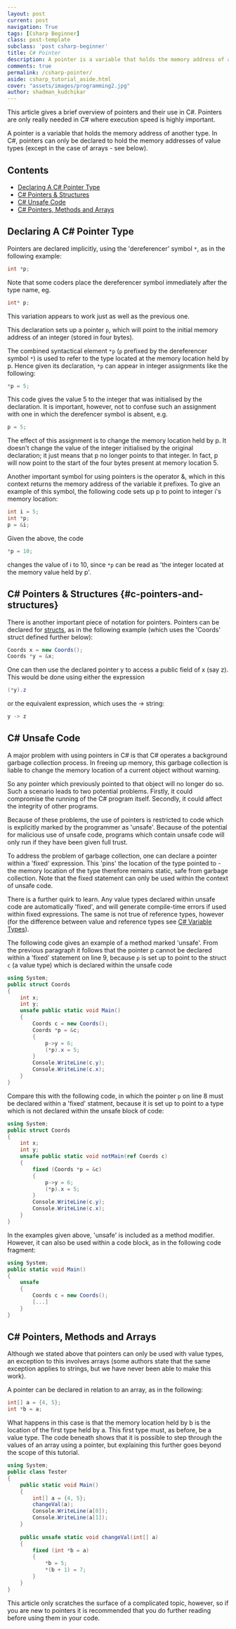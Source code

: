 ```yaml
---
layout: post
current: post
navigation: True
tags: [Csharp Beginner]
class: post-template
subclass: 'post csharp-beginner'
title: C# Pointer
description: A pointer is a variable that holds the memory address of another type. In C#, pointers can only be declared to hold the memory addresses of value types. This article gives a brief overview of pointers and their use in C#.
comments: true
permalink: /csharp-pointer/
aside: csharp_tutorial_aside.html
cover: "assets/images/programming2.jpg"
author: shadman_kudchikar
---
```


This article gives a brief overview of pointers and their use in C#. Pointers are only really needed in C# where execution speed is highly important.

A pointer is a variable that holds the memory address of another type. In C#, pointers can only be declared to hold the memory addresses of value types (except in the case of arrays - see below).

## Contents

- [Declaring A C\# Pointer Type](#declaring-a-c-pointer-type)
- [C\# Pointers & Structures](#c-pointers-and-structures)
- [C\# Unsafe Code](#c-unsafe-code)
- [C\# Pointers, Methods and Arrays](#c-pointers-methods-and-arrays)

## Declaring A C\# Pointer Type

Pointers are declared implicitly, using the 'dereferencer' symbol `*`, as in the following example:

```cs
int *p;
```
Note that some coders place the dereferencer symbol immediately after the type name, eg.

```cs
int* p;
```
This variation appears to work just as well as the previous one.

This declaration sets up a pointer `p`, which will point to the initial memory address of an integer (stored in four bytes).

The combined syntactical element `*p` (`p` prefixed by the dereferencer symbol `*`) is used to refer to the type located at the memory location held by p. Hence given its declaration, `*p` can appear in integer assignments like the following:

```cs
*p = 5;
```

This code gives the value 5 to the integer that was initialised by the declaration. It is important, however, not to confuse such an assignment with one in which the derefencer symbol is absent, e.g.

```cs
p = 5;
```

The effect of this assignment is to change the memory location held by p. It doesn't change the value of the integer initialised by the original declaration; it just means that p no longer points to that integer. In fact, p will now point to the start of the four bytes present at memory location 5.

Another important symbol for using pointers is the operator &, which in this context returns the memory address of the variable it prefixes. To give an example of this symbol, the following code sets up p to point to integer i's memory location:

```cs
int i = 5;
int *p;
p = &i;
```

Given the above, the code

```cs
*p = 10;
```
changes the value of i to 10, since `*p` can be read as 'the integer located at the memory value held by p'.

## C\# Pointers & Structures {#c-pointers-and-structures}

There is another important piece of notation for pointers. Pointers can be declared for [structs](https://docs.microsoft.com/en-us/dotnet/csharp/programming-guide/classes-and-structs/structs), as in the following example (which uses the 'Coords' struct defined further below):

```cs
Coords x = new Coords();
Coords *y = &x;
```

One can then use the declared pointer y to access a public field of x (say z). This would be done using either the expression

```cs
(*y).z
```

or the equivalent expression, which uses the -> string:

```cs
y -> z
```

## C\# Unsafe Code

A major problem with using pointers in C# is that C# operates a background garbage collection process. In freeing up memory, this garbage collection is liable to change the memory location of a current object without warning. 

So any pointer which previously pointed to that object will no longer do so. Such a scenario leads to two potential problems. Firstly, it could compromise the running of the C# program itself. Secondly, it could affect the integrity of other programs.

Because of these problems, the use of pointers is restricted to code which is explicitly marked by the programmer as 'unsafe'. Because of the potential for malicious use of unsafe code, programs which contain unsafe code will only run if they have been given full trust.

To address the problem of garbage collection, one can declare a pointer within a 'fixed' expression. This 'pins' the location of the type pointed to - the memory location of the type therefore remains static, safe from garbage collection. Note that the fixed statement can only be used within the context of unsafe code.

There is a further quirk to learn. Any value types declared within unsafe code are automatically 'fixed', and will generate compile-time errors if used within fixed expressions. The same is not true of reference types, however (for the difference between value and reference types see [C# Variable Types](/csharp-variable-types/)).

The following code gives an example of a method marked 'unsafe'. From the previous paragraph it follows that the pointer p cannot be declared within a 'fixed' statement on line 9, because `p` is set up to point to the struct `c` (a value type) which is declared within the unsafe code

```cs
using System;
public struct Coords
{
    int x;
    int y;
    unsafe public static void Main()
    {
        Coords c = new Coords();
        Coords *p = &c;
        {
            p->y = 6;
            (*p).x = 5;
        }
        Console.WriteLine(c.y);
        Console.WriteLine(c.x);
    }
}
```


Compare this with the following code, in which the pointer `p` on line 8 must be declared within a 'fixed' statment, because it is set up to point to a type which is not declared within the unsafe block of code:

```cs
using System;
public struct Coords
{
    int x;
    int y;
    unsafe public static void notMain(ref Coords c)
    {
        fixed (Coords *p = &c)
        {
            p->y = 6;
            (*p).x = 5;
        }
        Console.WriteLine(c.y);
        Console.WriteLine(c.x);
    }
}
```


In the examples given above, 'unsafe' is included as a method modifier. However, it can also be used within a code block, as in the following code fragment:

```cs
using System;
public static void Main()
{
    unsafe
    {
        Coords c = new Coords();
        [...]
    }
}
```

## C\# Pointers, Methods and Arrays

Although we stated above that pointers can only be used with value types, an exception to this involves arrays (some authors state that the same exception applies to strings, but we have never been able to make this work).

A pointer can be declared in relation to an array, as in the following:

```cs
int[] a = {4, 5};
int *b = a;
```

What happens in this case is that the memory location held by b is the location of the first type held by a. This first type must, as before, be a value type. The code beneath shows that it is possible to step through the values of an array using a pointer, but explaining this further goes beyond the scope of this tutorial.

```cs
using System;
public class Tester
{
    public static void Main()
    {
        int[] a = {4, 5};
        changeVal(a);
        Console.WriteLine(a[0]);
        Console.WriteLine(a[1]);
    }
    
    public unsafe static void changeVal(int[] a)
    {
        fixed (int *b = a)
        {
            *b = 5;
            *(b + 1) = 7;
        }
    }
}
```

This article only scratches the surface of a complicated topic, however, so if you are new to pointers it is recommended that you do further reading before using them in your code.